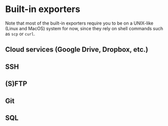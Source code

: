 # Built-in exporters

Note that most of the built-in exporters require you to be on a UNIX-like (Linux and MacOS) system for now, since they rely on shell commands such as `scp` or `curl`.

## Cloud services (Google Drive, Dropbox, etc.)

## SSH

## (S)FTP

## Git

## SQL <Badge type=warning text=beta />

